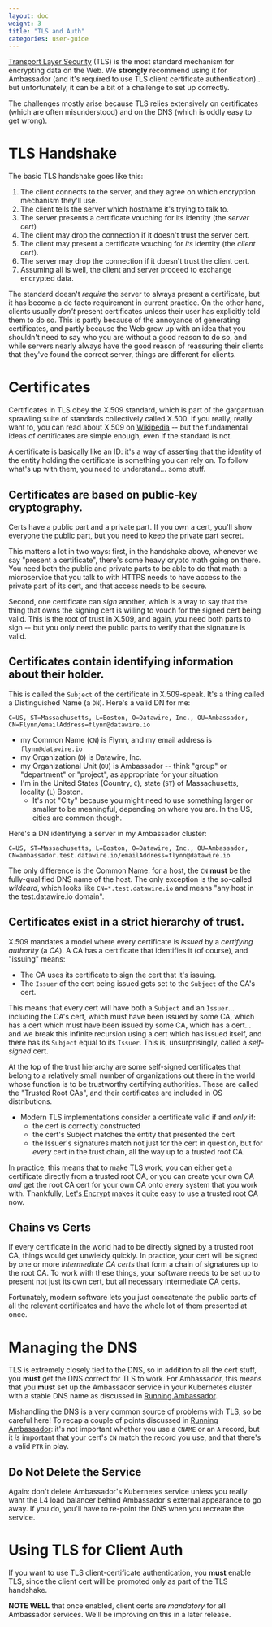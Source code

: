 ```yaml
---
layout: doc
weight: 3
title: "TLS and Auth"
categories: user-guide
---
```


[Transport Layer Security](https://en.wikipedia.org/wiki/Transport_Layer_Security) (TLS) is the most standard mechanism for encrypting data on the Web. We **strongly** recommend using it for Ambassador (and it's required to use TLS client certificate authentication)... but unfortunately, it can be a bit of a challenge to set up correctly.

The challenges mostly arise because TLS relies extensively on certificates (which are often misunderstood) and on the DNS (which is oddly easy to get wrong).

# TLS Handshake

The basic TLS handshake goes like this:

1. The client connects to the server, and they agree on which encryption mechanism they'll use.
2. The client tells the server which hostname it's trying to talk to.
3. The server presents a certificate vouching for its identity (the _server cert_)
4. The client may drop the connection if it doesn't trust the server cert.
5. The client may present a certificate vouching for _its_ identity (the _client cert_).
6. The server may drop the connection if it doesn't trust the client cert.
7. Assuming all is well, the client and server proceed to exchange encrypted data.

The standard doesn't _require_ the server to always present a certificate, but it has become a de facto requirement in current practice. On the other hand, clients usually _don't_ present certificates unless their user has explicitly told them to do so. This is partly because of the annoyance of generating certificates, and partly because the Web grew up with an idea that you shouldn't need to say who you are without a good reason to do so, and while servers nearly always have the good reason of reassuring their clients that they've found the correct server, things are different for clients.

# Certificates

Certificates in TLS obey the X.509 standard, which is part of the gargantuan sprawling suite of standards collectively called X.500. If you really, really want to, you can read about X.509 on [Wikipedia](https://en.wikipedia.org/wiki/X.509) -- but the fundamental ideas of certificates are simple enough, even if the standard is not.

A certificate is basically like an ID: it's a way of asserting that the identity of the entity holding the certificate is something you can rely on. To follow what's up with them, you need to understand... some stuff.

## Certificates are based on public-key cryptography.

Certs have a public part and a private part. If you own a cert, you'll show everyone the public part, but you need to keep the private part secret.

This matters a lot in two ways: first, in the handshake above, whenever we say "present a certificate", there's some heavy crypto math going on there. You need both the public and private parts to be able to do that math: a microservice that you talk to with HTTPS needs to have access to the private part of its cert, and that access needs to be secure.

Second, one certificate can _sign_ another, which is a way to say that the thing that owns the signing cert is willing to vouch for the signed cert being valid. This is the root of trust in X.509, and again, you need both parts to sign -- but you only need the public parts to verify that the signature is valid.

## Certificates contain identifying information about their holder.

This is called the `Subject` of the certificate in X.509-speak. It's a thing called a Distinguished Name (a `DN`). Here's a valid DN for me:

```
C=US, ST=Massachusetts, L=Boston, O=Datawire, Inc., OU=Ambassador, CN=Flynn/emailAddress=flynn@datawire.io
```

* my Common Name (`CN`) is Flynn, and my email address is `flynn@datawire.io`
* my Organization (`O`) is Datawire, Inc.
* my Organizational Unit (`OU`) is Ambassador -- think "group" or "department" or "project", as appropriate for your situation
* I'm in the United States (Country, `C`), state (`ST`) of Massachusetts, locality (`L`) Boston.
   * It's not "City" because you might need to use something larger or smaller to be meaningful, depending on where you are. In the US, cities are common though.

Here's a DN identifying a server in my Ambassador cluster:

```
C=US, ST=Massachusetts, L=Boston, O=Datawire, Inc., OU=Ambassador, CN=ambassador.test.datawire.io/emailAddress=flynn@datawire.io
```

The only difference is the Common Name: for a host, the `CN` **must** be the fully-qualified DNS name of the host. The only exception is the so-called _wildcard_, which looks like `CN=*.test.datawire.io` and means "any host in the test.datawire.io domain".

## Certificates exist in a strict hierarchy of trust.

X.509 mandates a model where every certificate is _issued_ by a _certifying authority_ (a _CA_). A CA has a certificate that identifies it (of course), and "issuing" means:

* The CA uses its certificate to sign the cert that it's issuing.
* The `Issuer` of the cert being issued gets set to the `Subject` of the CA's cert.

This means that every cert will have both a `Subject` and an `Issuer`... including the CA's cert, which must have been issued by some CA, which has a cert which must have been issued by some CA, which has a cert... and we break this infinite recursion using a cert which has issued itself, and there has its `Subject` equal to its `Issuer`. This is, unsurprisingly, called a _self-signed_ cert.

At the top of the trust hierarchy are some self-signed certificates that belong to a relatively small number of organizations out there in the world whose function is to be trustworthy certifying authorities. These are called the "Trusted Root CAs", and their certificates are included in OS distributions.

* Modern TLS implementations consider a certificate valid if and _only_ if:
   * the cert is correctly constructed
   * the cert's Subject matches the entity that presented the cert
   * the Issuer's signatures match not just for the cert in question, but for _every_ cert in the trust chain, all the way up to a trusted root CA.

In practice, this means that to make TLS work, you can either get a certificate directly from a trusted root CA, or you can create your own CA _and_ get the root CA cert for your own CA onto _every_ system that you work with. Thankfully, [Let's Encrypt](https://www.letsencrypt.org/) makes it quite easy to use a trusted root CA now.

## Chains vs Certs

If every certificate in the world had to be directly signed by a trusted root CA, things would get unwieldy quickly. In practice, your cert will be signed by one or more _intermediate CA certs_ that form a chain of signatures up to the root CA. To work with these things, your software needs to be set up to present not just its own cert, but all necessary intermediate CA certs.

Fortunately, modern software lets you just concatenate the public parts of all the relevant certificates and have the whole lot of them presented at once.

# Managing the DNS

TLS is extremely closely tied to the DNS, so in addition to all the cert stuff, you **must** get the DNS correct for TLS to work. For Ambassador, this means that you **must** set up the Ambassador service in your Kubernetes cluster with a stable DNS name as discussed in [Running Ambassador](running.md).

Mishandling the DNS is a very common source of problems with TLS, so be careful here! To recap a couple of points discussed in [Running Ambassador](running.md): it's not important whether you use a `CNAME` or an `A` record, but it _is_ important that your cert's `CN` match the record you use, and that there's a valid `PTR` in play.

## Do Not Delete the Service

Again: don't delete Ambassador's Kubernetes service unless you really want the L4 load balancer behind Ambassador's external appearance to go away. If you do, you'll have to re-point the DNS when you recreate the service.

# Using TLS for Client Auth

If you want to use TLS client-certificate authentication, you **must** enable TLS, since the client cert will be promoted only as part of the TLS handshake.

**NOTE WELL** that once enabled, client certs are _mandatory_ for all Ambassador services. We'll be improving on this in a later release.
